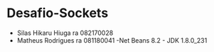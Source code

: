 # Desafio-Sockets
- Silas Hikaru Hiuga ra 082170028
- Matheus Rodrigues ra 081180041
-Net Beans 8.2 - JDK 1.8.0_231
